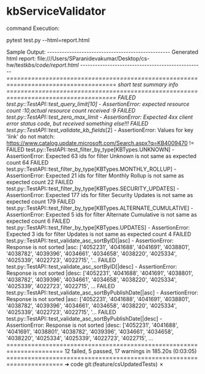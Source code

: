 # kbServiceValidator

command Execution:

pytest test.py --html=report.html

Sample Output:
-------------------------------------------------- Generated html report: file:///Users/SParanidevakumar/Desktop/cs-hw/test*kbs/code/report.html --------------------------------------------------
===================================================================================== short test summary info =====================================================================================
FAILED test.py::TestAPI::test_query_limit[10] - AssertionError: expected resource count :10,actual resource count received :9
FAILED test.py::TestAPI::test_zero_max_limit - AssertionError: Expected 4xx client error status code, but received something else!!!
FAILED test.py::TestAPI::test_validate_kb_fields*[2] - AssertionError: Values for key 'link' do not match: https://www.catalog.update.microsoft.com/Search.aspx?q=KB4009470 !=
FAILED test.py::TestAPI::test_filter_by_type[KBTypes.UNKNOWN] - AssertionError: Expected 63 ids for filter Unknown is not same as expected count 64
FAILED test.py::TestAPI::test_filter_by_type[KBTypes.MONTHLY_ROLLUP] - AssertionError: Expected 21 ids for filter Monthly Rollup is not same as expected count 22
FAILED test.py::TestAPI::test_filter_by_type[KBTypes.SECURITY_UPDATES] - AssertionError: Expected 177 ids for filter Security Updates is not same as expected count 179
FAILED test.py::TestAPI::test_filter_by_type[KBTypes.ALTERNATE_CUMULATIVE] - AssertionError: Expected 5 ids for filter Alternate Cumulative is not same as expected count 6
FAILED test.py::TestAPI::test_filter_by_type[KBTypes.UPDATES] - AssertionError: Expected 3 ids for filter Updates is not same as expected count 4
FAILED test.py::TestAPI::test_validate_asc_sortByID[|asc] - AssertionError: Response is not sorted |asc: ['4052231', '4041688', '4041691', '4038801', '4038782', '4039396', '4034661', '4034658', '4038220', '4025334', '4025339', '4022723', '4022715', '...
FAILED test.py::TestAPI::test_validate_asc_sortByID[|desc] - AssertionError: Response is not sorted |desc: ['4052231', '4041688', '4041691', '4038801', '4038782', '4039396', '4034661', '4034658', '4038220', '4025334', '4025339', '4022723', '4022715', ...
FAILED test.py::TestAPI::test_validate_asc_sortByPublishDate[|asc] - AssertionError: Response is not sorted |asc: ['4052231', '4041688', '4041691', '4038801', '4038782', '4039396', '4034661', '4034658', '4038220', '4025334', '4025339', '4022723', '4022715', '...
FAILED test.py::TestAPI::test_validate_asc_sortByPublishDate[|desc] - AssertionError: Response is not sorted |desc: ['4052231', '4041688', '4041691', '4038801', '4038782', '4039396', '4034661', '4034658', '4038220', '4025334', '4025339', '4022723', '4022715', ...
====================================================================== 12 failed, 5 passed, 17 warnings in 185.20s (0:03:05) ======================================================================
➜ code git:(feature/csUpdatedTests) ✗
